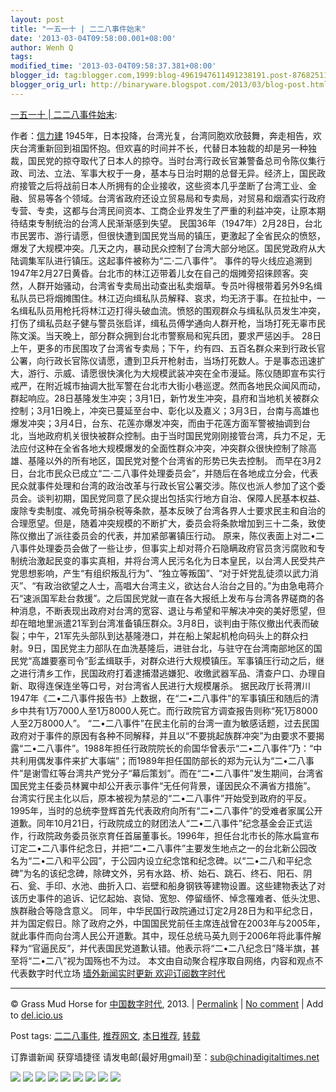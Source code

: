 ```yaml
---
layout: post
title: "一五一十 | 二二八事件始末"
date: '2013-03-04T09:58:00.001+08:00'
author: Wenh Q
tags:
modified_time: '2013-03-04T09:58:37.381+08:00'
blogger_id: tag:blogger.com,1999:blog-4961947611491238191.post-87682511449212553
blogger_orig_url: http://binaryware.blogspot.com/2013/03/blog-post.html
---
```

[一五一十 |
二二八事件始末](http://feedproxy.google.com/~r/chinagfwblog/~3/VaLyN_YiEvc/):

作者：[信力建](http://www.my1510.cn/author.php?xinlijian)
1945年，日本投降，台湾光复，台湾同胞欢欣鼓舞，奔走相告，欢庆台湾重新回到祖国怀抱。但欢喜的时间并不长，代替日本独裁的却是另一种独裁，国民党的掠夺取代了日本人的掠夺。当时台湾行政长官兼警备总司令陈仪集行政、司法、立法、军事大权于一身，基本与日治时期的总督无异。经济上，国民政府接管之后将战前日本人所拥有的企业接收，这些资本几乎垄断了台湾工业、金融、贸易等各个领域。台湾省政府还设立贸易局和专卖局，对贸易和烟酒实行政府专营、专卖，这都与台湾民间资本、工商企业界发生了严重的利益冲突，让原本期待结束专制统治的台湾人民渐渐感到失望。
民国36年（1947年）2月28日，台北市民罢市、游行请愿，但很快遭到国民党当局的镇压，更激起了全省民众的愤怒，爆发了大规模冲突。几天之内，暴动民众控制了台湾大部分地区。国民党政府从大陆调集军队进行镇压。这起事件被称为“二·二八事件”。
事件的导火线应追溯到1947年2月27日黄昏。台北市的林江迈带着儿女在自己的烟摊旁招徕顾客。突然，人群开始骚动，台湾省专卖局出动查出私卖烟草。专员叶得根带着另外9名缉私队员已将烟摊围住。林江迈向缉私队员解释、哀求，均无济于事。在拉扯中，一名缉私队员用枪托将林江迈打得头破血流。愤怒的围观群众与缉私队员发生冲突，打伤了缉私员赵子健与警员张启详，缉私员傅学通向人群开枪，当场打死无辜市民陈文溪。当天晚上，部分群众拥到台北市警察局和宪兵团，要求严惩凶手。
28日上午，更多的市民围攻了台湾省专卖局；下午，约有四、五百名群众来到行政长官公署，向行政长官陈仪请愿，遭到卫兵开枪射击，当场打死数人。于是事态迅速扩大，游行、示威、请愿很快演化为大规模武装冲突在全市漫延。陈仪随即宣布实行戒严，在附近城市抽调大批军警在台北市大街小巷巡逻。然而各地民众闻风而动，群起响应。28日基隆发生冲突；3月1日，新竹发生冲突，县府和当地机关被群众控制；3月1日晚上，冲突已蔓延至台中、彰化以及嘉义；3月3日，台南与高雄也爆发冲突；3月4日，台东、花莲亦爆发冲突，而由于花莲方面军警被抽调到台北，当地政府机关很快被群众控制。由于当时国民党刚刚接管台湾，兵力不足，无法应付这种在全省各地大规模爆发的全面性群众冲突，冲突群众很快控制了除高雄、基隆以外的所有地区，国民党对整个台湾省的形势已失去控制。
而早在3月2日，台北市民众已成立“二·二八事件处理委员会”，并随后在各地成立分会，代表民众就事件处理和台湾的政治改革与行政长官公署交涉。陈仪也派人参加了这个委员会。谈判初期，国民党同意了民众提出包括实行地方自治、保障人民基本权益、废除专卖制度、减免苛捐杂税等条款，基本反映了台湾各界人士要求民主和自治的合理愿望。但是，随着冲突规模的不断扩大，委员会将条款增加到三十二条，致使陈仪撤出了派往委员会的代表，并加紧部署镇压行动。
原来，陈仪表面上对二•二八事件处理委员会做了一些让步，但事实上却对蒋介石隐瞒政府官员贪污腐败和专制统治激起民变的事实真相，并将台湾人民污名化为日本皇民，以台湾人民受共产党思想影响，产生“有组织叛乱行为”、“独立等叛国”、“对于奸党乱徒须以武力消灭”、“有政治欲望之人士，高唱大台湾主义，欲达台人治台之目的。”为由急电蒋介石“速派国军赴台救援”。之后国民党就一直在各大报纸上发布与台湾各界磋商的各种消息，不断表现出政府对台湾的宽容、退让与希望和平解决冲突的美好愿望，但却在暗地里派遣21军到台湾准备镇压群众。3月8日，谈判由于陈仪撤出代表而破裂；中午，21军先头部队到达基隆港口，并在船上架起机枪向码头上的群众扫射。9日，国民党主力部队在血洗基隆后，进驻台北，与驻守在台湾南部地区的国民党“高雄要塞司令”彭孟缉联手，对群众进行大规模镇压。军事镇压行动之后，继之进行清乡工作，民国政府打着逮捕潜逃嫌犯、收缴武器军品、清查户口、办理自新、取得连保连坐等口号，对台湾省人民进行大规模屠杀。
据民政厅长蒋渭川1947年《二•二八事件报告书》上数据，在“二•二八事件”的军事镇压和随后的清乡中共有1万7000人至1万8000人死亡。而行政院官方调查报告则称“死1万8000人至2万8000人”。
“二•二八事件”在民主化前的台湾一直为敏感话题，过去民国政府对于事件的原因有各种不同解释，并且以“不要挑起族群冲突”为由要求不要揭露“二•二八事件”。1988年担任行政院院长的俞国华曾表示“二•二八事件”乃：“中共利用偶发事件来扩大事端”；而1989年担任国防部长的郑为元认为“二•二八事件”是谢雪红等台湾共产党分子“幕后策划”。而在“二•二八事件”发生期间，台湾省国民党主任委员林翼中却公开表示事件“无任何背景，谨因民众不满省方措施”。
台湾实行民主化以后，原本被视为禁忌的“二•二八事件”开始受到政府的平反。1995年，当时的总统李登辉首先代表政府向所有“二•二八事件”的受难者家属公开道歉。同年10月21日，行政院成立的财团法人“二•二八事件”纪念基金会正式运作，行政院政务委员张京育任首届董事长。1996年，担任台北市长的陈水扁宣布订定二•二八事件纪念日，并把“二•二八事件”主要发生地点之一的台北新公园改名为“二•二八和平公园”，于公园内设立纪念馆和纪念碑。以“二•二八和平纪念碑”为名的该纪念碑，除碑文外，另有水路、桥、始石、跳石、终石、阳石、阴石、瓮、手印、水池、曲折入口、岩壁和船身钢铁等建物设置。这些建物表达了对该历史事件的追诉、记忆起始、哀恸、宽恕、停留缅怀、悼念罹难者、低头沈思、族群融合等隐含意义。
同年，中华民国行政院通过订定2月28日为和平纪念日，并为国定假日。除了政府之外，中国国民党前任主席连战曾在2003年与2005年，就此事件而向台湾人民公开道歉。其中，现任总统马英九则于2006年将此事件解释为“官逼民反”，并代表国民党道歉认错。他表示将“二•二八纪念日”降半旗，甚至将“二•二八”视为国殇也不为过。
本文由自动聚合程序取自网络，内容和观点不代表数字时代立场
[墙外新闻实时更新 欢迎订阅数字时代](http://eepurl.com/msuvD)





* * * * *

© Grass Mud Horse for [中国数字时代](https://meilizhongguo.biz/chinese),
2013. |
[Permalink](https://meilizhongguo.biz/chinese/2013/03/%e4%b8%80%e4%ba%94%e4%b8%80%e5%8d%81-%e4%ba%8c%e4%ba%8c%e5%85%ab%e4%ba%8b%e4%bb%b6%e5%a7%8b%e6%9c%ab/)
|
[No
comment](https://meilizhongguo.biz/chinese/2013/03/%e4%b8%80%e4%ba%94%e4%b8%80%e5%8d%81-%e4%ba%8c%e4%ba%8c%e5%85%ab%e4%ba%8b%e4%bb%b6%e5%a7%8b%e6%9c%ab/#comments)
|
Add to
[del.icio.us](http://del.icio.us/post?url=https://meilizhongguo.biz/chinese/2013/03/%e4%b8%80%e4%ba%94%e4%b8%80%e5%8d%81-%e4%ba%8c%e4%ba%8c%e5%85%ab%e4%ba%8b%e4%bb%b6%e5%a7%8b%e6%9c%ab/&title=%E4%B8%80%E4%BA%94%E4%B8%80%E5%8D%81%20%7C%20%E4%BA%8C%E4%BA%8C%E5%85%AB%E4%BA%8B%E4%BB%B6%E5%A7%8B%E6%9C%AB)


Post tags:
[二二八事件](https://meilizhongguo.biz/chinese/tag/%e4%ba%8c%e4%ba%8c%e5%85%ab%e4%ba%8b%e4%bb%b6/?category=18271),
[推荐网文](https://meilizhongguo.biz/chinese/tag/%e6%8e%a8%e8%8d%90%e7%bd%91%e6%96%87/?category=18271),
[本日推荐](https://meilizhongguo.biz/chinese/tag/%e6%9c%ac%e6%97%a5%e6%8e%a8%e8%8d%90/?category=18271),
[转载](https://meilizhongguo.biz/chinese/tag/%e8%bd%ac%e8%bd%bd/?category=18271)

订靠谱新闻 获穿墙捷径
请发电邮(最好用gmail)至：sub@chinadigitaltimes.net


[![](http://feeds.feedburner.com/~ff/chinagfwblog?d=yIl2AUoC8zA)](http://feeds.feedburner.com/~ff/chinagfwblog?a=VaLyN_YiEvc:iLfyF9XFhYI:yIl2AUoC8zA)
[![](http://feeds.feedburner.com/~ff/chinagfwblog?i=VaLyN_YiEvc:iLfyF9XFhYI:-BTjWOF_DHI)](http://feeds.feedburner.com/~ff/chinagfwblog?a=VaLyN_YiEvc:iLfyF9XFhYI:-BTjWOF_DHI)
[![](http://feeds.feedburner.com/~ff/chinagfwblog?i=VaLyN_YiEvc:iLfyF9XFhYI:F7zBnMyn0Lo)](http://feeds.feedburner.com/~ff/chinagfwblog?a=VaLyN_YiEvc:iLfyF9XFhYI:F7zBnMyn0Lo)
[![](http://feeds.feedburner.com/~ff/chinagfwblog?i=VaLyN_YiEvc:iLfyF9XFhYI:V_sGLiPBpWU)](http://feeds.feedburner.com/~ff/chinagfwblog?a=VaLyN_YiEvc:iLfyF9XFhYI:V_sGLiPBpWU)
[![](http://feeds.feedburner.com/~ff/chinagfwblog?d=qj6IDK7rITs)](http://feeds.feedburner.com/~ff/chinagfwblog?a=VaLyN_YiEvc:iLfyF9XFhYI:qj6IDK7rITs)
[![](http://feeds.feedburner.com/~ff/chinagfwblog?d=l6gmwiTKsz0)](http://feeds.feedburner.com/~ff/chinagfwblog?a=VaLyN_YiEvc:iLfyF9XFhYI:l6gmwiTKsz0)
[![](http://feeds.feedburner.com/~ff/chinagfwblog?i=VaLyN_YiEvc:iLfyF9XFhYI:gIN9vFwOqvQ)](http://feeds.feedburner.com/~ff/chinagfwblog?a=VaLyN_YiEvc:iLfyF9XFhYI:gIN9vFwOqvQ)
[![](http://feeds.feedburner.com/~ff/chinagfwblog?d=TzevzKxY174)](http://feeds.feedburner.com/~ff/chinagfwblog?a=VaLyN_YiEvc:iLfyF9XFhYI:TzevzKxY174)
![](http://feeds.feedburner.com/~r/chinagfwblog/~4/VaLyN_YiEvc)
